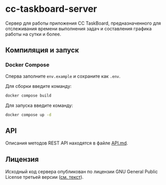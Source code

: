 # cc-taskboard-server

Сервер для работы приложения CC TaskBoard, предназначенного для отслеживания времени выполнения задач и составления графика работы на сутки и более.

## Компиляция и запуск

### Docker Compose

Сперва заполните `env.example` и сохраните как `.env`.

Для сборки введите команду:

```bash
docker compose build
```

Для запуска введите команду:

```bash
docker compose up -d
```

## API

Описания методов REST API находятся в файле [API.md](./API.md).

## Лицензия

Исходный код сервера опубликован по лицензии GNU General Public License третьей версии ([см. текст](./LICENSE)).
